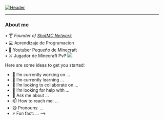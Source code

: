 [![Header](https://i.imgur.com/H27so1j.png)](https://www.youtube.com/channel/UCThgylWXZF5YvSZLI5-nWLg)

---

### About me
• :cocktail: _Founder of [ShotMC Network](https://discord.gg/Z5CFdkSgBs)_
<br>
• :computer: Aprendizaje de Programacion
<br>
• :movie_camera: Youtuber Pequeño de Minecraft
<br>
• :crossed_swords: Jugador de Minecraft PvP
![](https://discord-md-badge.vercel.app/api/shield/785588021357051925)
<br>

Here are some ideas to get you started:

- 🔭 I’m currently working on ...
- 🌱 I’m currently learning ...
- 👯 I’m looking to collaborate on ...
- 🤔 I’m looking for help with ...
- 💬 Ask me about ...
- 📫 How to reach me: ...
- 😄 Pronouns: ...
- ⚡ Fun fact: ...
-->
